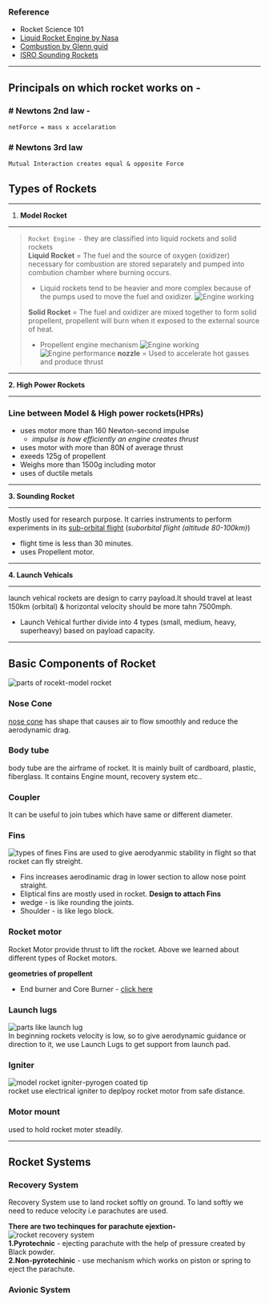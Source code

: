 ### Reference
  * Rocket Science 101
  * [Liquid Rocket Engine by Nasa](https://www.grc.nasa.gov/www/k-12/airplane/lrockth.html)
  * [Combustion by Glenn guid](https://www.grc.nasa.gov/www/k-12/airplane/combst1.html)
  * [ISRO Sounding Rockets](https://www.isro.gov.in/soundingRockets.html)
---
## Principals on which rocket works on - 
### # Newtons 2nd law - 
    netForce = mass x accelaration
### #  Newtons 3rd law
    Mutual Interaction creates equal & opposite Force

## Types of Rockets
---
1. **Model Rocket**  
---
> `Rocket Engine -`
> they are classified into liquid rockets and solid rockets  
> **Liquid Rocket** = The fuel and the source of oxygen (oxidizer) necessary for combustion are stored separately and pumped into combution chamber where burning occurs.  
>   * Liquid rockets tend to be heavier and more complex because of the pumps used to move the fuel and oxidizer.
> ![Engine working](/source/liquid%20rocket.png)
> 
> **Solid Rocket** = The fuel and oxidizer are mixed together to form solid propellent, propellent will burn when it exposed to the external source of heat.  
> * Propellent engine mechanism
>![Engine working](/source/model-rocket-engine.png)
>![Engine performance](/source/Engine%20performance.png)
> **nozzle** = Used to accelerate hot gasses and produce thrust

---

**2. High Power Rockets**
   
---
### Line between Model & High power rockets(HPRs)
* uses motor more than 160 Newton-second impulse
  * *impulse is how efficiently an engine creates thrust*
* uses motor with more than 80N of average thrust
* exeeds 125g of propellent
* Weighs more than 1500g including motor
* uses of ductile metals

---
**3. Sounding Rocket**  

---
Mostly used for research purpose. It carries instruments to perform experiments in its [sub-orbital flight](https://youtu.be/rLxuoFCfDvQ) (*suborbital flight (altitude 80-100km)*)
  * flight time is less than 30 minutes.
  * uses Propellent motor.
---
**4. Launch Vehicals**  

---
launch vehical rockets are design to carry payload.It should travel at least 150km (orbital) & horizontal velocity should be more tahn 7500mph.  
* Launch Vehical further divide into 4 types (small, medium, heavy, superheavy) based on payload capacity.
  
--- 
## Basic Components of Rocket
![parts of rocekt](./source/parts.png)-model rocket
### Nose Cone    
[nose cone](https://www.researchgate.net/profile/Ashish-Narayan-2/publication/320213955/figure/fig7/AS:719970266796033@1548665696977/Comparison-of-Mach-number-contours-of-a-spherically-blunted-nose-cone-and-parabolic-nose.png) has shape that causes air to flow smoothly and reduce the aerodynamic drag.

### Body tube
body tube are the airframe of rocket. It is mainly built of cardboard, plastic, fiberglass. It contains Engine mount, recovery system etc..

### Coupler
It can be useful to join tubes which have same or different diameter.

### Fins
![types of fines](./source/fins%20types.png)
Fins are used to give aerodyanmic stability in flight so that rocket can fly streight.
- Fins increases aerodinamic drag in lower section to allow nose point straight.
- Eliptical fins are mostly used in rocket.
**Design to attach Fins**
- wedge - is like rounding the joints.
- Shoulder - is like lego block.

### Rocket motor
Rocket Motor provide thrust to lift the rocket. Above we learned about different types of Rocket motors.  

**geometries of propellent**
- End burner and Core Burner - [click here](https://www.youtube.com/watch?v=Hu_PRwhekMc)

### Launch lugs
![parts like launch lug](./source/launch-lugs.png)  
In beginning rockets velocity is low, so to give aerodynamic guidance or direction to it, we use Launch Lugs to get support from launch pad.

### Igniter
![model rocket igniter](./source/model-rocket-igniter.png)-pyrogen coated tip  
rocket use electrical igniter to deplpoy rocket motor from safe distance.

### Motor mount
used to hold rocket moter steadily.

---

## Rocket Systems
### Recovery System
Recovery System use to land rocket softly on ground. To land softly we need to reduce velocity i.e parachutes are used.  

**There are two techinques for parachute ejextion-**   
![rocket recovery system](./source/rocket-recovery-system.png)  
**1.Pyrotechnic** - ejecting parachute with the help of pressure created by Black powder.  
**2.Non-pyrotechinic** - use mechanism which works on piston or spring to eject the parachute.
### Avionic System